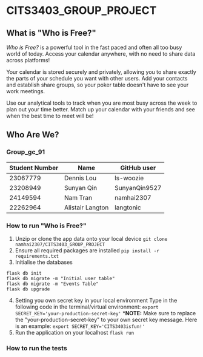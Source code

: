 # CITS3403_GROUP_PROJECT

## What is "Who is Free?"
*Who is Free?* is a powerful tool in the fast paced and often all too busy world of today. Access your calendar anywhere, with no need to share data across platforms!

Your calendar is stored securely and privately, allowing you to share exactly the parts of your schedule you want with other users. 
Add your contacts and establish share groups, so your poker table doesn't have to see your work meetings.

Use our analytical tools to track when you are most busy across the week to plan out your time better. Match up your calendar with your friends and see when the best time to meet will be!

## Who Are We?

### Group_gc_91
| Student Number | Name             | GitHub user   |
| -------------- | ---------------- | ------------- |
| 23067779       | Dennis Lou       | ls-woozie     |
| 23208949       | Sunyan Qin       | SunyanQin9527 |
| 24149594       | Nam Tran         | namhai2307    |
| 22262964       | Alistair Langton | langtonic     |


### How to run "Who is Free?"
1. Unzip or clone the app data onto your local device
`git clone namhai2307/CITS3403_GROUP_PROJECT`
2. Ensure all required packages are installed
`pip install -r requirements.txt`
3. Initialise the databases
``` 
flask db init
flask db migrate -m "Initial user table"
flask db migrate -m "Events Table"
flask db upgrade
```
4. Setting you own secret key in your local environment
Type in the following code in the terminal/virtual environment:
`export SECRET_KEY='your-production-secret-key'`
***NOTE:** Make sure to replace the "your-production-secret-key" to your own secret key message.
Here is an example: `export SECRET_KEY='CITS3403isfun!'`
6. Run the application on your localhost
`flask run`

### How to run the tests
